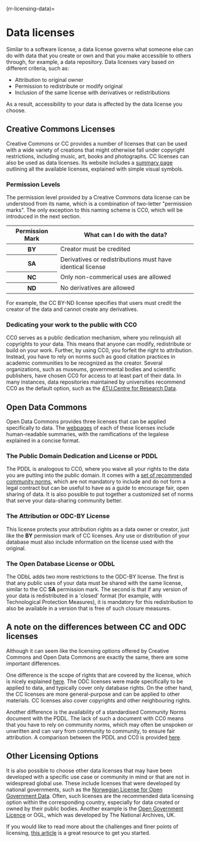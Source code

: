 (rr-licensing-data)=
# Data licenses

Similar to a software license, a data license governs what someone else can do with data that you create or own and that you make accessible to others through, for example, a data repository.
Data licenses vary based on different criteria, such as:
* Attribution to original owner
* Permission to redistribute or modify original
* Inclusion of the same license with derivatives or redistributions

As a result, accessibility to your data is affected by the data license you choose. <br>

## Creative Commons Licenses

Creative Commons or CC provides a number of licenses that can be used with a wide variety of creations that might otherwise fall under copyright restrictions, including music, art, books and photographs.
CC licenses can also be used as data licenses. 
Its website includes a [summary page](https://creativecommons.org/about/cclicenses/) outlining all the available licenses, explained with simple visual symbols. 

### Permission Levels

The permission level provided by a Creative Commons data license can be understood from its name, which is a combination of two-letter "permission marks".
The only exception to this naming scheme is CC0, which will be introduced in the next section.

<table>
    <thead>
        <tr>
            <th rowspan="4">Permission Mark</th>
            <th colspan="5">What can I do with the data?</th>
        </tr>
    </thead>
    <tbody>
        <tr>
            <th>BY</th>
            <td>Creator must be credited</td>
        </tr>
        <tr>
            <th>SA</th>
            <td>Derivatives or redistributions must have identical license</td>
        </tr>
        <tr>
            <th>NC</th>
            <td>Only non-commerical uses are allowed</td>
        </tr>
        <tr>
            <th>ND</th>
            <td>No derivatives are allowed</td>
        </tr>
    </tbody>
</table>

For example, the CC BY-ND license specifies that users must credit the creator of the data and cannot create any derivatives.

### Dedicating your work to the public with CC0

CC0 serves as a public dedication mechanism, where you relinquish all copyrights to your data.
This means that anyone can modify, redistribute or build on your work.
Further, by using CC0, you forfeit the right to attribution.
Instead, you have to rely on norms such as good citation practices in academic communities to be recognized as the creator.
Several organizations, such as museums, governmental bodies and scientific publishers, have chosen CC0 for access to at least part of their data.
In many instances, data repositories maintained by universities recommend CC0 as the default option, such as the [4TU.Centre for Research Data](https://researchdata.4tu.nl/en/use-4turesearchdata/archive-research-data/upload-your-data-in-our-data-archive/licencing/).

## Open Data Commons

Open Data Commons provides three licenses that can be applied specifically to data.
The [webpages](https://opendatacommons.org/licenses/index.html) of each of these licenses include human-readable summaries, with the ramifications of the legalese explained in a concise format.

### The Public Domain Dedication and License or PDDL

The PDDL is analogous to CC0, where you waive all your rights to the data you are putting into the public domain.
It comes with a [set of recommended community norms](https://opendatacommons.org/licenses/pddl/norms.html), which are not mandatory to include and do not form a legal contract but can be useful to have as a guide to encourage fair, open sharing of data.
It is also possible to put together a customized set of norms that serve your data-sharing community better.

### The Attribution or ODC-BY License

This license protects your attribution rights as a data owner or creator, just like the **BY** permission mark of CC licenses.
Any use or distribution of your database must also include information on the license used with the original.

### The Open Database License or ODbL

The ODbL adds two more restrictions to the ODC-BY license.
The first is that any public uses of your data must be shared with the same license, similar to the CC **SA** permission mark.
The second is that if any version of your data is redistributed in a 'closed' format (for example, with Technological Protection Measures), it is mandatory for this redistribution to also be available in a version that is free of such closure measures.

## A note on the differences between CC and ODC licenses

Although it can seem like the licensing options offered by Creative Commons and Open Data Commons are exactly the same, there are some important differences.<br>

One difference is the scope of rights that are covered by the license, which is nicely explained [here](https://wiki.creativecommons.org/wiki/Data#What_is_the_difference_between_the_Open_Data_Commons_licenses_and_the_CC_4.0_licenses.3F).
The ODC licenses were made specifically to be applied to data, and typically cover only database rights.
On the other hand, the CC licenses are more general-purpose and can be applied to other materials.
CC licenses also cover copyrights and other neighbouring rights.<br>

Another difference is the availability of a standardised Community Norms document with the PDDL.
The lack of such a document with CC0 means that you have to rely on community norms, which may often be unspoken or unwritten and can vary from community to community, to ensure fair attribution.
A comparison between the PDDL and CC0 is provided [here](https://opendatacommons.org/faq.1.html).

## Other Licensing Options

It is also possible to choose other data licenses that may have been developed with a specific use case or community in mind or that are not in widespread global use.
These include licenses that were developed by national governments, such as the [Norwegian License for Open Government Data](https://data.norge.no/nlod/en/).
Often, such licenses are the recommended data licensing option within the corresponding country, especially for data created or owned by their public bodies.
Another example is the [Open Government Licence](http://www.nationalarchives.gov.uk/doc/open-government-licence/version/3/) or OGL, which was developed by The National Archives, UK. <br>

If you would like to read more about the challenges and finer points of licensing, [this article](https://research.okfn.org/avoiding-data-use-silos/) is a great resource to get you started.




